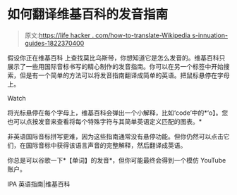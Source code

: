 # 如何翻译维基百科的发音指南

> 原文:[https://life hacker . com/how-to-translate-Wikipedia s-innuation-guides-1822370400](https://lifehacker.com/how-to-translate-wikipedias-pronunciation-guides-1822370400)

假设你正在维基百科 上查找莫比乌斯带，你想知道它是怎么发音的。维基百科只展示了一些用国际音标书写的精心制作的发音指南。你可以在另一个标签中开始搜索，但是有一个简单的方法可以将发音指南翻译成简单的英语。把鼠标悬停在字母上。

Watch

将光标悬停在每个字母上，维基百科会弹出一个小解释，比如‘code’中的*‘o】。您也可以点按发音来查看将每个特殊字符与其简单英语定义匹配的图表。*

非英语国际音标拼写更难，因为这些指南通常没有悬停功能。但你仍然可以点击它们，在国际音标中获得该语言声音的完整解释，然后翻译成英语。

你总是可以谷歌一下*【单词】的发音*，但你可能最终会得到一个模仿 YouTube 账户。

IPA 英语指南|维基百科